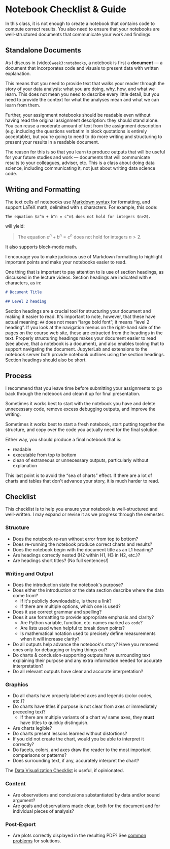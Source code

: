 # Notebook Checklist & Guide

In this class, it is not enough to create a notebook that contains code to compute correct results.
You also need to ensure that your notebooks are well-structured documents that communicate your work
and findings.

## Standalone Documents

As I discuss in {video}`week3:notebooks`, a notebook is first a **document** — a document that
incorporates code and visuals to present data with written explanation.

This means that you need to provide text that walks your reader through the story of your
data analysis: what you are doing, why, how, and what we learn.  This does not mean you need
to describe every little detail, but you need to provide the context for what the analyses mean
and what we can learn from them.

Further, your assignment notebooks should be readable even without having read the original
assignment description: they should stand alone.  You can reuse a moderate amount of text
from the assignment description (e.g. including the questions verbatim in block quotations is
entirely acceptable), but you're going to need to do more writing and structuring to present
your results in a readable document.

The reason for this is so that you learn to produce outputs that will be useful for your future
studies and work — documents that will communicate results to your colleagues, adviser, etc.
This is a class about doing data science, including communicating it, not just about writing
data science code.

## Writing and Formatting

[cm]: https://commonmark.org/help/

The text cells of notebooks use [Markdown syntax][cm] for formatting, and
support LaTeX math, delimited with `$` characters. For example, this code:

```markdown
The equation $a^n + b^n = c^n$ does not hold for integers $n>2$.
```

will yield:

> The equation $a^n + b^n = c^n$ does not hold for integers $n>2$.

It also supports block-mode math.

I encourage you to make judicious use of Markdown formatting to highlight important points and make
your notebooks easier to read.

One thing that is important to pay attention to is use of section headings, as discussed in the
lecture videos.  Section headings are indicated with `#` characters, as in:

```markdown
# Document Title

## Level 2 heading
```

Section headings are a crucial tool for structuring your document and making it
easier to read.  It's important to note, however, that these have actual
meaning: `##` does not mean “large bold font”; it means “level 2 heading”.  If
you look at the navigation menus on the right-hand side of the pages on the
course web site, these are extracted from the headings in the text.  Properly
structuring headings makes your document easier to read (see above, that a
notebook is a document), and also enables tooling that to support navigating the
document.  JupyterLab and extensions to the notebook server both provide
notebook outlines using the section headings.  Section headings should also be
short.

## Process

I recommend that you leave time before submitting your assignments to go back through the notebook
and clean it up for final presentation.

Sometimes it works best to start with the notebook you have and delete unnecessary code, remove
excess debugging outputs, and improve the writing.

Sometimes it works best to start a fresh notebook, start putting together the structure, and copy
over the code you actually need for the final solution.

Either way, you should produce a final notebook that is:

- readable
- executable from top to bottom
- clean of extraneous or unnecessary outputs, particularly without explanation

This last point is to avoid the “sea of charts” effect.  If there are a lot of charts and tables
that don't advance your story, it is much harder to read.

## Checklist

This checklist is to help you ensure your notebook is well-structured and well-written.
I may expand or revise it as we progress through the semester.

### Structure

-   Does the notebook re-run without error from top to bottom?
-   Does re-running the notebook produce correct charts and results?
-   Does the notebook begin with the document title as an L1 heading?
-   Are headings correctly nested (H2 within H1, H3 in H2, etc.)?
-   Are headings short titles? (No full sentences!)

### Writing and Output

-   Does the introduction state the notebook's purpose?
-   Does either the introduction or the data section describe where the data come from?
    -   If it's publicly downloadable, is there a link?
    -   If there are multiple options, which one is used?
-   Does it use correct grammar and spelling?
-   Does it use formatting to provide appropriate emphasis and clarity?
    -   Are Python variable, function, etc. names marked as `code`?
    -   Are lists used when helpful to break down points?
    -   Is mathematical notation used to precisely define measurements when it will increase clarity?
-   Do all outputs help advance the notebook's story?  Have you removed ones only for debugging or trying things out?
-   Do charts & conclusion-supporting outputs have surrounding text explaining their purpose and any extra information needed for accurate interpretation?
-   Do all relevant outputs have clear and accurate interpretation?

### Graphics

-   Do all charts have properly labeled axes and legends (color codes, etc.)?
-   Do charts have titles if purpose is not clear from axes or immediately preceding text?
    -   If there are multiple variants of a chart w/ same axes, they **must** have titles to quickly distinguish.
-   Are charts legible?
-   Do charts present lessons learned without distortions?
-   If you did not create the chart, would you be able to interpret it correctly?
-   Do facets, colors, and axes draw the reader to the most important comparisons or patterns?
-   Does surrounding text, if any, accurately interpret the chart?

The [Data Visualization Checklist](https://depictdatastudio.com/checklist/) is useful, if opinionated.

### Content

-   Are observations and conclusions substantiated by data and/or sound argument?
-   Are goals and observations made clear, both for the document and for individual pieces of analysis?

### Post-Export

-   Are plots correctly displayed in the resulting PDF?  See [common problems](prob-mangled-pdf) for solutions.
